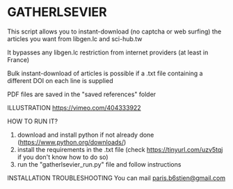 # GATHERLSEVIER
This script allows you to instant-download (no captcha or web surfing) the articles you want from libgen.lc and sci-hub.tw

It bypasses any libgen.lc restriction from internet providers (at least in France)

Bulk instant-download of articles is possible if a .txt file containing a different DOI on each line is supplied

PDF files are saved in the "saved references" folder


ILLUSTRATION
https://vimeo.com/404333922


HOW TO RUN IT?
1) download and install python if not already done (https://www.python.org/downloads/)
2) install the requirements in the .txt file (check https://tinyurl.com/uzv5tqj if you don't know how to do so)
3) run the "gatherlsevier_run.py" file and follow instructions


INSTALLATION TROUBLESHOOTING
You can mail paris.b6stien@gmail.com